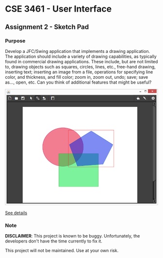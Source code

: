 # CSE 3461 - User Interface
## Assignment 2 - Sketch Pad

### Purpose

Develop a JFC/Swing application that implements a drawing application.   The
application should include a variety of drawing capabilities, as typically
found in commercial drawing applications.  These include, but are not limited
to, drawing objects such as squares, circles, lines, etc., free-hand drawing,
inserting text; inserting an image from a file, operations for specifying line
color, and thickness, and fill color; zoom in, zoom out, undo; save; save as…,
open, etc. Can you think of additional features that might be useful?

![Screenshot](images/screenshot.png)

[See details](REQUIREMENTS.html)

### Note

**DISCLAIMER**: This project is known to be buggy.
Unfortunately, the developers don't have the time currently to fix it.

This project will not be maintained.
Use at your own risk.

